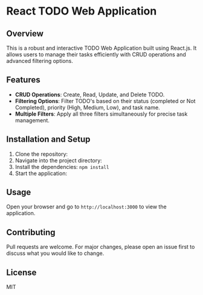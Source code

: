 # React TODO Web Application

## Overview

This is a robust and interactive TODO Web Application built using React.js. It allows users to manage their tasks efficiently with CRUD operations and advanced filtering options.

## Features

- **CRUD Operations**: Create, Read, Update, and Delete TODO.
- **Filtering Options**: Filter TODO's based on their status (completed or Not Completed), priority (High, Medium, Low), and task name.
- **Multiple Filters**: Apply all three filters simultaneously for precise task management.

## Installation and Setup

1. Clone the repository:
2. Navigate into the project directory:
3. Install the dependencies:
   `npm install`
4. Start the application:

## Usage

Open your browser and go to `http://localhost:3000` to view the application.

## Contributing

Pull requests are welcome. For major changes, please open an issue first to discuss what you would like to change.

## License

MIT
